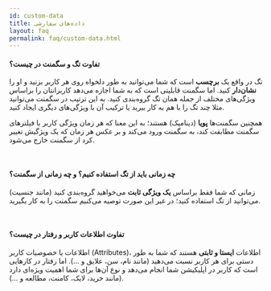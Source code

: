 ```yaml
---  
id: custom-data  
title: داده‌های سفارشی  
layout: faq      
permalink: faq/custom-data.html      
---  
```

  
#### تفاوت تگ و سگمنت در چیست؟  
تگ در واقع یک **برچسب** است که شما می‌توانید به طور دلخواه روی هر کاربر بزنید و او را **نشان‌دار** کنید. اما سگمنت قابلیتی است که به شما اجازه می‌دهد کاربرانتان را براساس ویژگی‌های مختلف از جمله همان تگ گروه‌بندی کنید. به این ترتیب در سگمنت می‌توانید مثلا چند تگ را با هم به کار ببرید یا ترکیب آن با ویژگی‌های دیگری ایجاد کنید.  
  
همچنین سگمنت‌ها **پویا** (دینامیک) هستند؛ به این معنا که هر زمان ویژگی کاربر با فیلترهای سگمنت مطابقت کند، به سگمنت ورود می‌کند و بر عکس هر زمان که یک ویژگیش تغییر کرد از سگمنت خارج می‌شود.  
  
<br>  
  
#### چه زمانی باید از تگ استفاده کنیم؟ و چه زمانی از سگمنت؟  
زمانی که شما فقط براساس **یک ویژگی ثابت** می‌خواهید گروه‌بندی کنید (مانند جنسیت) می‌توانید از تگ استفاده کنید؛ در غیر این صورت توصیه می‌کنیم سگمنت را به کار بگیرید.   
  
  
<br>  
  
#### تفاوت اطلاعات کاربر و رفتار در چیست؟  
اطلاعات یا خصوصیات کاربر (Attributes)، اطلاعات **ایستا و ثابتی** هستند که شما به طور دستی برای هر کاربر نسبت می‌دهید (مانند نام، سن، علایق و ...). اما رفتار در کارهایی است که کاربر در اپلیکیشن شما انجام می‌دهد و نوع آن‌ها برای شما اهمیت ویژه‌ای دارد (مانند خرید، لایک، کامنت، مطالعه و ...).   
 
